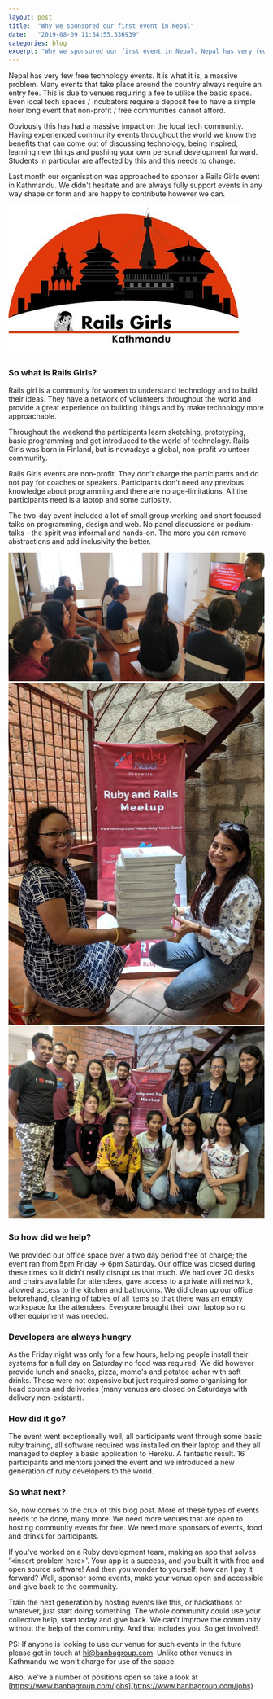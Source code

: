 ```yaml
---
layout: post
title:  "Why we sponsored our first event in Nepal"
date:   "2019-08-09 11:54:55.536939"
categories: blog
excerpt: "Why we sponsored our first event in Nepal. Nepal has very few free technology events.  It is what it is, a massive problem.  Many events that take place around the country always require an entry fee.  This is due to venues requiring a fee to utilise the basic space.  Even local tech spaces / incubators require a deposit fee to have a simple hour long event that non-profit / free communities cannot afford." 
---
```

Nepal has very few free technology events.  It is what it is, a massive problem.  Many events that take place around the country always require an entry fee.  This is due to venues requiring a fee to utilise the basic space.  Even local tech spaces / incubators require a deposit fee to have a simple hour long event that non-profit / free communities cannot afford.

Obviously this has had a massive impact on the local tech community.  Having experienced  community events throughout the world we know the benefits that can come out of discussing technology, being inspired, learning new things and pushing your own personal development forward.  Students in particular are affected by this and this needs to change. 

Last month our organisation was approached to sponsor a Rails Girls event in Kathmandu.  We didn't hesitate and are always fully support events in any way shape or form and are happy to contribute however we can.


<div class="text-center mt-5">
  <img src="/assets/images/railsgirls/rails-girls-1.jpeg" alt="Rails Girls Kathmandu" title="Rails Girls Kathmandu" class="img-responsive" />
</div>

### So what is Rails Girls?

Rails girl is a community for women to understand technology and to build their ideas.  They have a network of volunteers throughout the world and provide a great experience on building things and by make technology more approachable.

Throughout the weekend the participants learn sketching, prototyping, basic programming and get introduced to the world of technology.  Rails Girls was born in Finland, but is nowadays a global, non-profit volunteer community.

Rails Girls events are non-profit. They don’t charge the participants and do not pay for coaches or speakers. Participants don’t need any previous knowledge about programming and there are no age-limitations. All the participants need is a laptop and some curiosity.

The two-day event included a lot of small group working and short focused talks on programming, design and web. No panel discussions or podium-talks - the spirit was informal and hands-on. The more you can remove abstractions and add inclusivity the better.

<div class="row flex mb-10">
  <div class="column width-4 mt-5">
    <img src="/assets/images/railsgirls/rails-girls-3.jpeg" alt="Rails Girls Kathmandu" title="Rails Girls Kathmandu" class="img-responsive  mt-5" />
  </div>
  <div class="column width-4 mt-5">
    <img src="/assets/images/railsgirls/rails-girls-4.jpeg" alt="Rails Girls Kathmandu" title="Rails Girls Kathmandu" class="img-responsive mt-5" />
  </div>

  <div class="column width-4 mt-5">
    <img src="/assets/images/railsgirls/rails-girls-6.jpeg" alt="Rails Girls Kathmandu" title="Rails Girls Kathmandu" class="img-responsive" />
  </div>
</div>

### So how did we help?

We provided our office space over a two day period free of charge; the event ran from 5pm Friday -> 6pm Saturday.  Our office was closed during these times so it didn't really disrupt us that much.  We had over 20 desks and chairs available for attendees, gave access to a private wifi network, allowed access to the kitchen and bathrooms.  We did clean up our office beforehand, cleaning of tables of all items so that there was an empty workspace for the attendees.  Everyone brought their own laptop so no other equipment was needed.

### Developers are always hungry

As the Friday night was only for a few hours, helping people install their systems for a full day on Saturday no food was required. We did however provide lunch and snacks, pizza, momo's and potatoe achar with soft drinks.  These were not expensive but just required some organising for head counts and deliveries (many venues are closed on Saturdays with delivery non-existant).

### How did it go?

The event went exceptionally well, all participants went through some basic ruby training, all software required was installed on their laptop and they all managed to deploy a basic application to Heroku.  A fantastic result.  16 participants and mentors joined the event and we introduced a new generation of ruby developers to the world.

### So what next?

So, now comes to the crux of this blog post.  More of these types of events needs to be done, many more.  We need more venues that are open to hosting community events for free.  We need more sponsors of events, food and drinks for participants.

If you've worked on a Ruby development team, making an app that solves '\<insert problem here>'. Your app is a success, and you built it with free and open source software!  And then you wonder to yourself: how can I pay it forward?  Well, sponsor some events, make your venue open and accessible and give back to the community.

Train the next generation by hosting events like this, or hackathons or whatever, just start doing something.  The whole community could use your collective help, start today and give back.  We can't improve the community without the help of the community. And that includes you. So get involved!

PS: If anyone is looking to use our venue for such events in the future please get in touch at [hi@banbagroup.com](mailto:hi@banbagroup.com).  Unlike other venues in Kathmandu we won't charge for use of the space. 

Also, we've a number of positions open so take a look at [https://www.banbagroup.com/jobs](https://www.banbagroup.com/jobs)